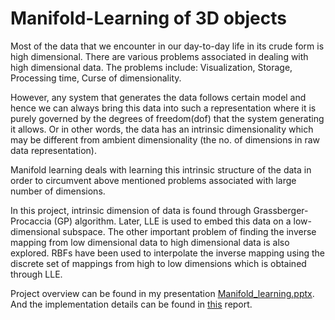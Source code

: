 # Manifold-Learning of 3D objects


Most of the data that we encounter in our day-to-day life in its crude form is high dimensional. There are various problems associated in dealing with high dimensional data. The problems include: Visualization, Storage, Processing time, Curse of dimensionality.

However, any system that generates the data follows certain model and hence we can always bring this data into such a representation where it is purely governed by the degrees of freedom(dof) that the system generating it allows. Or in other words, the data has an intrinsic dimensionality which may be different from ambient dimensionality (the no. of dimensions in raw data
representation).

Manifold learning deals with learning this intrinsic structure of the data in order to circumvent above mentioned problems associated with large number of dimensions.

In this project, intrinsic dimension of data is found through Grassberger-Procaccia (GP) algorithm. Later, LLE is used to embed this data on a low-dimensional subspace. The other important problem of finding the inverse mapping from low dimensional data to high dimensional data is also explored. RBFs have been used to interpolate the inverse mapping using the discrete set of mappings from high to low dimensions which is obtained through LLE.

Project overview can be found in my presentation [Manifold_learning.pptx](https://www.google.com/). And the implementation details can be found in [this](https://www.google.com/) report.
